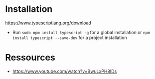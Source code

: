 # Installation

https://www.typescriptlang.org/download

* Run `sudo npm install typescript -g` for a global installation or `npm install typescript --save-dev` for a project installation

# Ressources

* https://www.youtube.com/watch?v=BwuLxPH8IDs